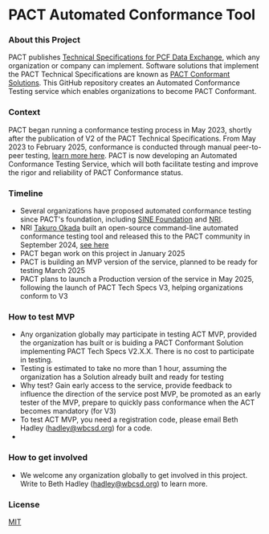 # PACT Automated Conformance Tool

### About this Project
PACT publishes  [Technical Specifications for PCF Data Exchange](https://docs.carbon-transparency.org/v2/), which any organization or company can implement. Software solutions that implement the PACT Technical Specifications are known as [PACT Conformant Solutions](https://www.carbon-transparency.org/network). This GitHub repository creates an Automated Conformance Testing service which enables organizations to become PACT Conformant.

###  Context
PACT began running a conformance testing process in May 2023, shortly after the publication of V2 of the PACT Technical Specifications. From May 2023 to February 2025, conformance is conducted through manual peer-to-peer testing, [learn more here](https://www.carbon-transparency.org/guides/guide-join-pact-network). PACT is now developing an Automated Conformance Testing Service, which will both facilitate testing and improve the rigor and reliability of PACT Conformance status.

### Timeline
- Several organizations have proposed automated conformance testing since PACT's foundation, including [SINE Foundation](https://sine.foundation/) and [NRI](https://www.nri.com/en/index.html).
- NRI [Takuro Okada](mailto:t2-okada@nri.co.jp) built an open-source command-line automated conformance testing tool and released this to the PACT community in September 2024, [see here](https://github.com/wbcsd/pact-api-testbed)
- PACT began work on this project in January 2025
- PACT is building an MVP version of the service, planned to be ready for testing March 2025
- PACT plans to launch a Production version of the service in May 2025, following the launch of PACT Tech Specs V3, helping organizations conform to V3

### How to test MVP
- Any organization globally may participate in testing ACT MVP, provided the organization has built or is buiding a PACT Conformant Solution implementing PACT Tech Specs V2.X.X. There is no cost to participate in testing.
- Testing is estimated to take no more than 1 hour, assuming the organization has a Solution already built and ready for testing
- Why test? Gain early access to the service, provide feedback to influence the direction of the service post MVP, be promoted as an early tester of the MVP, prepare to quickly pass conformance when the ACT becomes mandatory (for V3)
- To test ACT MVP, you need a registration code, please email Beth Hadley (hadley@wbcsd.org) for a code.
- 

### How to get involved
- We welcome any organization globally to get involved in this project. Write to Beth Hadley (hadley@wbcsd.org) to learn more.

### License
[MIT](https://opensource.org/license/mit)
